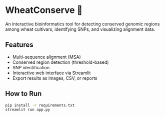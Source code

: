 # WheatConserve 🌾

An interactive bioinformatics tool for detecting conserved genomic regions among wheat cultivars, identifying SNPs, and visualizing alignment data.

## Features
- Multi-sequence alignment (MSA)
- Conserved region detection (threshold-based)
- SNP identification
- Interactive web interface via Streamlit
- Export results as images, CSV, or reports

## How to Run
```bash
pip install -r requirements.txt
streamlit run app.py
